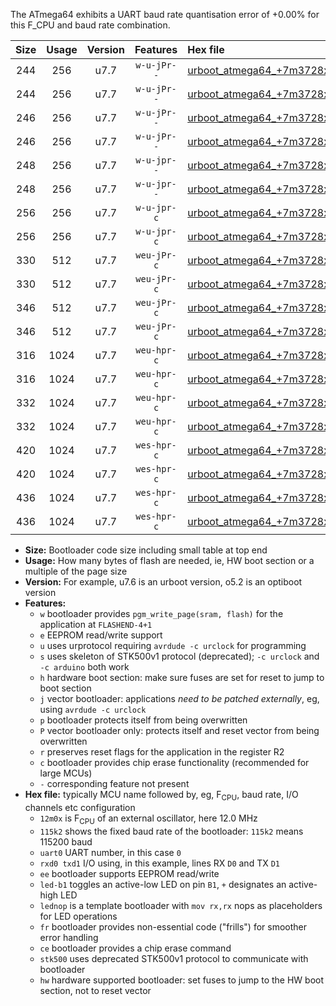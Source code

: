 The ATmega64 exhibits a UART baud rate quantisation error of +0.00% for this F_CPU and baud rate combination.

|Size|Usage|Version|Features|Hex file|
|:-:|:-:|:-:|:-:|:--|
|244|256|u7.7|`w-u-jPr--`|[urboot_atmega64_+7m3728x_+460k8_uart1_rxd2_txd3_led+b5.hex](https://raw.githubusercontent.com/stefanrueger/urboot.hex/main/mcus/atmega64/external_oscillator/fcpu_+7m3728x/br_+460k8/urboot_atmega64_+7m3728x_+460k8_uart1_rxd2_txd3_led+b5.hex)|
|244|256|u7.7|`w-u-jPr--`|[urboot_atmega64_+7m3728x_+460k8_uart1_rxd2_txd3_lednop.hex](https://raw.githubusercontent.com/stefanrueger/urboot.hex/main/mcus/atmega64/external_oscillator/fcpu_+7m3728x/br_+460k8/urboot_atmega64_+7m3728x_+460k8_uart1_rxd2_txd3_lednop.hex)|
|246|256|u7.7|`w-u-jPr--`|[urboot_atmega64_+7m3728x_+460k8_uart0_rxe0_txe1_led+b5_fr.hex](https://raw.githubusercontent.com/stefanrueger/urboot.hex/main/mcus/atmega64/external_oscillator/fcpu_+7m3728x/br_+460k8/urboot_atmega64_+7m3728x_+460k8_uart0_rxe0_txe1_led+b5_fr.hex)|
|246|256|u7.7|`w-u-jPr--`|[urboot_atmega64_+7m3728x_+460k8_uart0_rxe0_txe1_lednop_fr.hex](https://raw.githubusercontent.com/stefanrueger/urboot.hex/main/mcus/atmega64/external_oscillator/fcpu_+7m3728x/br_+460k8/urboot_atmega64_+7m3728x_+460k8_uart0_rxe0_txe1_lednop_fr.hex)|
|248|256|u7.7|`w-u-jpr--`|[urboot_atmega64_+7m3728x_+460k8_uart1_rxd2_txd3_led+b5_fr.hex](https://raw.githubusercontent.com/stefanrueger/urboot.hex/main/mcus/atmega64/external_oscillator/fcpu_+7m3728x/br_+460k8/urboot_atmega64_+7m3728x_+460k8_uart1_rxd2_txd3_led+b5_fr.hex)|
|248|256|u7.7|`w-u-jpr--`|[urboot_atmega64_+7m3728x_+460k8_uart1_rxd2_txd3_lednop_fr.hex](https://raw.githubusercontent.com/stefanrueger/urboot.hex/main/mcus/atmega64/external_oscillator/fcpu_+7m3728x/br_+460k8/urboot_atmega64_+7m3728x_+460k8_uart1_rxd2_txd3_lednop_fr.hex)|
|256|256|u7.7|`w-u-jpr-c`|[urboot_atmega64_+7m3728x_+460k8_uart0_rxe0_txe1_led+b5_fr_ce.hex](https://raw.githubusercontent.com/stefanrueger/urboot.hex/main/mcus/atmega64/external_oscillator/fcpu_+7m3728x/br_+460k8/urboot_atmega64_+7m3728x_+460k8_uart0_rxe0_txe1_led+b5_fr_ce.hex)|
|256|256|u7.7|`w-u-jpr-c`|[urboot_atmega64_+7m3728x_+460k8_uart0_rxe0_txe1_lednop_fr_ce.hex](https://raw.githubusercontent.com/stefanrueger/urboot.hex/main/mcus/atmega64/external_oscillator/fcpu_+7m3728x/br_+460k8/urboot_atmega64_+7m3728x_+460k8_uart0_rxe0_txe1_lednop_fr_ce.hex)|
|330|512|u7.7|`weu-jPr-c`|[urboot_atmega64_+7m3728x_+460k8_uart0_rxe0_txe1_ee_led+b5_fr_ce.hex](https://raw.githubusercontent.com/stefanrueger/urboot.hex/main/mcus/atmega64/external_oscillator/fcpu_+7m3728x/br_+460k8/urboot_atmega64_+7m3728x_+460k8_uart0_rxe0_txe1_ee_led+b5_fr_ce.hex)|
|330|512|u7.7|`weu-jPr-c`|[urboot_atmega64_+7m3728x_+460k8_uart0_rxe0_txe1_ee_lednop_fr_ce.hex](https://raw.githubusercontent.com/stefanrueger/urboot.hex/main/mcus/atmega64/external_oscillator/fcpu_+7m3728x/br_+460k8/urboot_atmega64_+7m3728x_+460k8_uart0_rxe0_txe1_ee_lednop_fr_ce.hex)|
|346|512|u7.7|`weu-jPr-c`|[urboot_atmega64_+7m3728x_+460k8_uart1_rxd2_txd3_ee_led+b5_fr_ce.hex](https://raw.githubusercontent.com/stefanrueger/urboot.hex/main/mcus/atmega64/external_oscillator/fcpu_+7m3728x/br_+460k8/urboot_atmega64_+7m3728x_+460k8_uart1_rxd2_txd3_ee_led+b5_fr_ce.hex)|
|346|512|u7.7|`weu-jPr-c`|[urboot_atmega64_+7m3728x_+460k8_uart1_rxd2_txd3_ee_lednop_fr_ce.hex](https://raw.githubusercontent.com/stefanrueger/urboot.hex/main/mcus/atmega64/external_oscillator/fcpu_+7m3728x/br_+460k8/urboot_atmega64_+7m3728x_+460k8_uart1_rxd2_txd3_ee_lednop_fr_ce.hex)|
|316|1024|u7.7|`weu-hpr-c`|[urboot_atmega64_+7m3728x_+460k8_uart0_rxe0_txe1_ee_led+b5_fr_ce_hw.hex](https://raw.githubusercontent.com/stefanrueger/urboot.hex/main/mcus/atmega64/external_oscillator/fcpu_+7m3728x/br_+460k8/urboot_atmega64_+7m3728x_+460k8_uart0_rxe0_txe1_ee_led+b5_fr_ce_hw.hex)|
|316|1024|u7.7|`weu-hpr-c`|[urboot_atmega64_+7m3728x_+460k8_uart0_rxe0_txe1_ee_lednop_fr_ce_hw.hex](https://raw.githubusercontent.com/stefanrueger/urboot.hex/main/mcus/atmega64/external_oscillator/fcpu_+7m3728x/br_+460k8/urboot_atmega64_+7m3728x_+460k8_uart0_rxe0_txe1_ee_lednop_fr_ce_hw.hex)|
|332|1024|u7.7|`weu-hpr-c`|[urboot_atmega64_+7m3728x_+460k8_uart1_rxd2_txd3_ee_led+b5_fr_ce_hw.hex](https://raw.githubusercontent.com/stefanrueger/urboot.hex/main/mcus/atmega64/external_oscillator/fcpu_+7m3728x/br_+460k8/urboot_atmega64_+7m3728x_+460k8_uart1_rxd2_txd3_ee_led+b5_fr_ce_hw.hex)|
|332|1024|u7.7|`weu-hpr-c`|[urboot_atmega64_+7m3728x_+460k8_uart1_rxd2_txd3_ee_lednop_fr_ce_hw.hex](https://raw.githubusercontent.com/stefanrueger/urboot.hex/main/mcus/atmega64/external_oscillator/fcpu_+7m3728x/br_+460k8/urboot_atmega64_+7m3728x_+460k8_uart1_rxd2_txd3_ee_lednop_fr_ce_hw.hex)|
|420|1024|u7.7|`wes-hpr-c`|[urboot_atmega64_+7m3728x_+460k8_uart0_rxe0_txe1_ee_led+b5_fr_ce_stk500_hw.hex](https://raw.githubusercontent.com/stefanrueger/urboot.hex/main/mcus/atmega64/external_oscillator/fcpu_+7m3728x/br_+460k8/urboot_atmega64_+7m3728x_+460k8_uart0_rxe0_txe1_ee_led+b5_fr_ce_stk500_hw.hex)|
|420|1024|u7.7|`wes-hpr-c`|[urboot_atmega64_+7m3728x_+460k8_uart0_rxe0_txe1_ee_lednop_fr_ce_stk500_hw.hex](https://raw.githubusercontent.com/stefanrueger/urboot.hex/main/mcus/atmega64/external_oscillator/fcpu_+7m3728x/br_+460k8/urboot_atmega64_+7m3728x_+460k8_uart0_rxe0_txe1_ee_lednop_fr_ce_stk500_hw.hex)|
|436|1024|u7.7|`wes-hpr-c`|[urboot_atmega64_+7m3728x_+460k8_uart1_rxd2_txd3_ee_led+b5_fr_ce_stk500_hw.hex](https://raw.githubusercontent.com/stefanrueger/urboot.hex/main/mcus/atmega64/external_oscillator/fcpu_+7m3728x/br_+460k8/urboot_atmega64_+7m3728x_+460k8_uart1_rxd2_txd3_ee_led+b5_fr_ce_stk500_hw.hex)|
|436|1024|u7.7|`wes-hpr-c`|[urboot_atmega64_+7m3728x_+460k8_uart1_rxd2_txd3_ee_lednop_fr_ce_stk500_hw.hex](https://raw.githubusercontent.com/stefanrueger/urboot.hex/main/mcus/atmega64/external_oscillator/fcpu_+7m3728x/br_+460k8/urboot_atmega64_+7m3728x_+460k8_uart1_rxd2_txd3_ee_lednop_fr_ce_stk500_hw.hex)|

- **Size:** Bootloader code size including small table at top end
- **Usage:** How many bytes of flash are needed, ie, HW boot section or a multiple of the page size
- **Version:** For example, u7.6 is an urboot version, o5.2 is an optiboot version
- **Features:**
  + `w` bootloader provides `pgm_write_page(sram, flash)` for the application at `FLASHEND-4+1`
  + `e` EEPROM read/write support
  + `u` uses urprotocol requiring `avrdude -c urclock` for programming
  + `s` uses skeleton of STK500v1 protocol (deprecated); `-c urclock` and `-c arduino` both work
  + `h` hardware boot section: make sure fuses are set for reset to jump to boot section
  + `j` vector bootloader: applications *need to be patched externally*, eg, using `avrdude -c urclock`
  + `p` bootloader protects itself from being overwritten
  + `P` vector bootloader only: protects itself and reset vector from being overwritten
  + `r` preserves reset flags for the application in the register R2
  + `c` bootloader provides chip erase functionality (recommended for large MCUs)
  + `-` corresponding feature not present
- **Hex file:** typically MCU name followed by, eg, F<sub>CPU</sub>, baud rate, I/O channels etc configuration
  + `12m0x` is F<sub>CPU</sub> of an external oscillator, here 12.0 MHz
  + `115k2` shows the fixed baud rate of the bootloader: `115k2` means 115200 baud
  + `uart0` UART number, in this case `0`
  + `rxd0 txd1` I/O using, in this example, lines RX `D0` and TX `D1`
  + `ee` bootloader supports EEPROM read/write
  + `led-b1` toggles an active-low LED on pin `B1`, `+` designates an active-high LED
  + `lednop` is a template bootloader with `mov rx,rx` nops as placeholders for LED operations
  + `fr` bootloader provides non-essential code ("frills") for smoother error handling
  + `ce` bootloader provides a chip erase command
  + `stk500` uses deprecated STK500v1 protocol to communicate with bootloader
  + `hw` hardware supported bootloader: set fuses to jump to the HW boot section, not to reset vector
